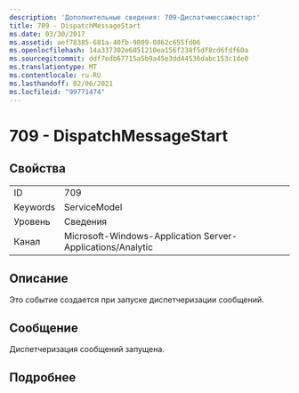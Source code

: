 ```yaml
---
description: 'Дополнительные сведения: 709-Диспатчмессажестарт'
title: 709 - DispatchMessageStart
ms.date: 03/30/2017
ms.assetid: aef78385-681a-40fb-9809-0862c655fd06
ms.openlocfilehash: 14a337302e6051210ea156f238f5df8cd6fdf60a
ms.sourcegitcommit: ddf7edb67715a5b9a45e3dd44536dabc153c1de0
ms.translationtype: MT
ms.contentlocale: ru-RU
ms.lasthandoff: 02/06/2021
ms.locfileid: "99771474"
---
```

# <a name="709---dispatchmessagestart"></a>709 - DispatchMessageStart

## <a name="properties"></a>Свойства  
  
|||  
|-|-|  
|ID|709|  
|Keywords|ServiceModel|  
|Уровень|Сведения|  
|Канал|Microsoft-Windows-Application Server-Applications/Analytic|  
  
## <a name="description"></a>Описание  

 Это событие создается при запуске диспетчеризации сообщений.  
  
## <a name="message"></a>Сообщение  

 Диспетчеризация сообщений запущена.  
  
## <a name="details"></a>Подробнее
